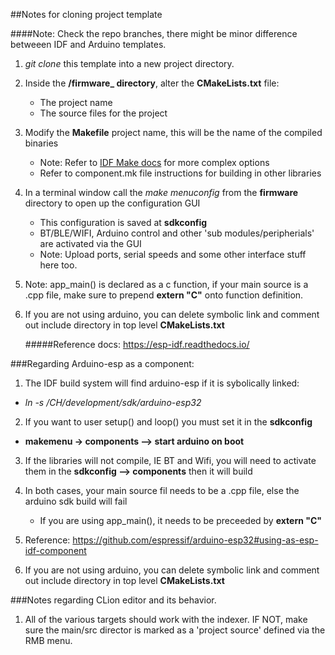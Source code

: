 ##Notes for cloning project template

####Note: Check the repo branches, there might be minor difference betweeen IDF and Arduino templates.

1) *git clone* this template into a new project directory.
2) Inside the **/firmware_ directory**, alter the **CMakeLists.txt** file:
    * The project name
    * The source files for the project
3) Modify the **Makefile** project name, this will be the name of the compiled binaries
    * Note: Refer to [IDF Make docs](https://esp-idf.readthedocs.io/en/v1.0/build_system.html) for more complex options
    * Refer to component.mk file instructions for building in other libraries
3) In a terminal window call the *make menuconfig* from the **firmware** directory to open up the configuration GUI
    * This configuration is saved at **sdkconfig**
    * BT/BLE/WIFI, Arduino control and other 'sub modules/peripherials' are activated via the GUI
    * Note: Upload ports, serial speeds and some other interface stuff here too.
    
5) Note: app_main() is declared as a c function, if your main source is a .cpp file, make sure to prepend  **extern "C"** onto function definition.

5) If you are not using arduino, you can delete symbolic link and comment out include directory in top level **CMakeLists.txt**


    #####Reference docs: https://esp-idf.readthedocs.io/

  
###Regarding Arduino-esp as a component:
1) The IDF build system will find arduino-esp if it is sybolically linked:
  *  _ln -s /CH/development/sdk/arduino-esp32_
2) If you want to user setup() and loop() you must set it in the **sdkconfig**
  * __makemenu -> components --> start arduino on boot__
  
3) If the libraries will not compile, IE BT and Wifi, you will need
to activate them in the **sdkconfig --> components** then it will build
  
4) In both cases, your main source fil needs to be a .cpp file, else the arduino sdk build will fail
    * If you are using app_main(), it needs to be preceeded by **extern "C"**
    
4) Reference: https://github.com/espressif/arduino-esp32#using-as-esp-idf-component
  
5) If you are not using arduino, you can delete symbolic link and comment out include directory in top level **CMakeLists.txt**

###Notes regarding CLion editor and its behavior.
1) All of the various targets should work with the indexer.  IF NOT, make sure the main/src director is marked as a 'project source'
defined via the RMB menu.